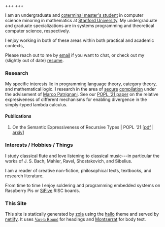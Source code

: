 +++
+++

I am an undergraduate and [coterminal master's student][coterm] in computer
science minoring in mathematics at [Stanford University][]. My undergraduate and graduate
specializations are in systems programming and theoretical computer science,
respectively.

I enjoy working in both of these areas within both practical and academic
contexts, 

Please reach out to me by [email][] if you want to chat, or check out my
(slightly out of date) [resume][].

[Stanford University]: https://stanford.edu
[coterm]: https://undergrad.stanford.edu/advising/coterm
[email]: mailto://eric@ericmarkmartin.com
[resume]: /resume.pdf

### Research

My specific interests lie in programming language theory, category theory, and
mathematical logic. I research in the area of [secure][seccomp1]
[compilation][seccomp2] under the advisement of [Marco Patrignani][]. See our
[POPL '21 paper][mu-expr-arxiv] on the relative expresiveness of different mechanisms for
enabling divergence in the simply-typed lambda calculus.

[seccomp1]: https://www.youtube.com/playlist?list=PL0DsGHMPLUWXXWjqfRuA20FNnNXOTj_Wh
[seccomp2]: https://theory.stanford.edu/~mp/mp/Teaching_files/2017-10-unibo.pdf "Secure Compilation Slides"
[Marco Patrignani]: https://squera.github.io/about/

#### Publications

1. On the Semantic Expressiveness of Recursive Types | POPL '21 [[pdf][mu-expr-pdf] | [arxiv][mu-expr-arxiv]]

[mu-expr-pdf]: https://squera.github.io/pdf/mu-expr.pdf
[mu-expr-arxiv]: https://arxiv.org/abs/2010.10859 "On the Semantic
Expressiveness of Recursive Types"

### Interests / Hobbies / Things

I study classical flute and love listening to classical music---in particular
the works of J. S. Bach, Mahler, Ravel, Shostakovich, and Sibelius.

I am a reader of creative non-fiction, philosophical texts, textbooks, and
research literature.

From time to time I enjoy soldering and programming embedded systems on
Raspberry Pis or [SiFive] RISC boards.

[SiFive]: https://sifive.com

### This Site

This site is statically generated by [zola][] using the [hallo][] theme and
served by [netlify][]. It uses <span style="font-family:'Varela Round'">[Varela Round][]</span> for headings and [Montserrat][] for
body text.

[zola]: https://getzola.org
[hallo]: https://github.com/janbaudisch/zola-hallo
[netlify]: https://netlify.com
[Varela Round]: https://fonts.google.com/specimen/Varela+Round
[Montserrat]: https://fonts.google.com/specimen/Montserraj
